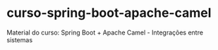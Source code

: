 # curso-spring-boot-apache-camel
Material do curso: Spring Boot + Apache Camel - Integrações entre sistemas
